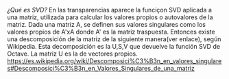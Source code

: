 *¿Qué es SVD?*
En las transparencias aparece la funciçon SVD aplicada a una matriz, utilizada para calcular los valores propios o autovalores de la matriz. Dada una matriz A, se definen sus valores singulares como los valores propios de A'xA donde A' es la matriz traspuesta. Entonces existe una descomposición de la matriz de la siguiente manera(ver enlace), según Wikipedia. Esta decomposición es la U,S,V que devuelve la función SVD de Octave. La matriz U es la de vectores propios.
https://es.wikipedia.org/wiki/Descomposici%C3%B3n_en_valores_singulares#Descomposici%C3%B3n_en_Valores_Singulares_de_una_matriz

